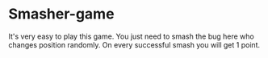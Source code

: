 # Smasher-game
It's very easy to play this game. You just need to smash the bug here who changes position randomly. 
On every successful smash you will get 1 point. 
